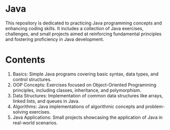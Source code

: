# Java 
This repository is dedicated to practicing Java programming concepts and enhancing coding skills. It includes a collection of Java exercises, challenges, and small projects aimed at reinforcing fundamental principles and fostering proficiency in Java development.

# Contents
1. Basics: Simple Java programs covering basic syntax, data types, and control structures.
2. OOP Concepts: Exercises focused on Object-Oriented Programming principles, including classes, inheritance, and polymorphism.
3. Data Structures: Implementation of common data structures like arrays, linked lists, and queues in Java.
4. Algorithms: Java implementations of algorithmic concepts and problem-solving exercises.
5. Java Applications: Small projects showcasing the application of Java in real-world scenarios.
